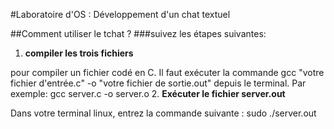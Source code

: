 #Laboratoire d'OS : Développement d'un chat textuel

##Comment utiliser le tchat ?
###suivez les étapes suivantes:
1. **compiler les trois fichiers**

pour compiler un fichier codé en C. Il faut exécuter la commande gcc "votre fichier d'entrée.c" -o "votre fichier de sortie.out" depuis le terminal. Par exemple:
     gcc server.c -o server.o
2. **Exécuter le fichier server.out**

Dans votre terminal linux, entrez la commande suivante :  sudo ./server.out
